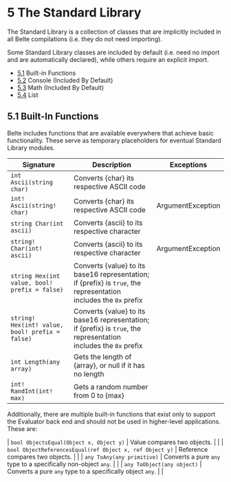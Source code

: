 # 5 The Standard Library

The Standard Library is a collection of classes that are implicitly included in all Belte compilations (i.e. they do not
need importing).

Some Standard Library classes are included by default (i.e. need no import and are automatically declared), while others
require an explicit import.

- [5.1](#51-built-in-functions) Built-in Functions
- [5.2](StandardLibrary/Console.md) Console (Included By Default)
- [5.3](StandardLibrary/Math.md) Math (Included By Default)
- [5.4](StandardLibrary/List.md) List

## 5.1 Built-In Functions

Belte includes functions that are available everywhere that achieve basic functionality. These serve as temporary
placeholders for eventual Standard Library modules.

| Signature | Description | Exceptions |
|-|-|-|
| `int Ascii(string char)` | Converts {char} its respective ASCII code | |
| `int! Ascii(string! char)` | Converts {char} its respective ASCII code | ArgumentException |
| `string Char(int ascii)` | Converts {ascii} to its respective character | |
| `string! Char(int! ascii)` | Converts {ascii} to its respective character | ArgumentException |
| `string Hex(int value, bool! prefix = false)` | Converts {value} to its base16 representation; if {prefix} is `true`, the representation includes the `0x` prefix | |
| `string! Hex(int! value, bool! prefix = false)` | Converts {value} to its base16 representation; if {prefix} is `true`, the representation includes the `0x` prefix | |
| `int Length(any array)` | Gets the length of {array}, or null if it has no length | |
| `int! RandInt(int! max)` | Gets a random number from 0 to {max} | |

Additionally, there are multiple built-in functions that exist only to support the Evaluator back end and should not be
used in higher-level applications. These are:

| `bool ObjectsEqual(Object x, Object y)` | Value compares two objects. | |
| `bool ObjectReferencesEqual(ref Object x, ref Object y)` | Reference compares two objects. | |
| `any ToAny(any primitive)` | Converts a pure `any` type to a specifically non-object `any`. | |
| `any ToObject(any object)` | Converts a pure `any` type to a specifically object `any`. | |
